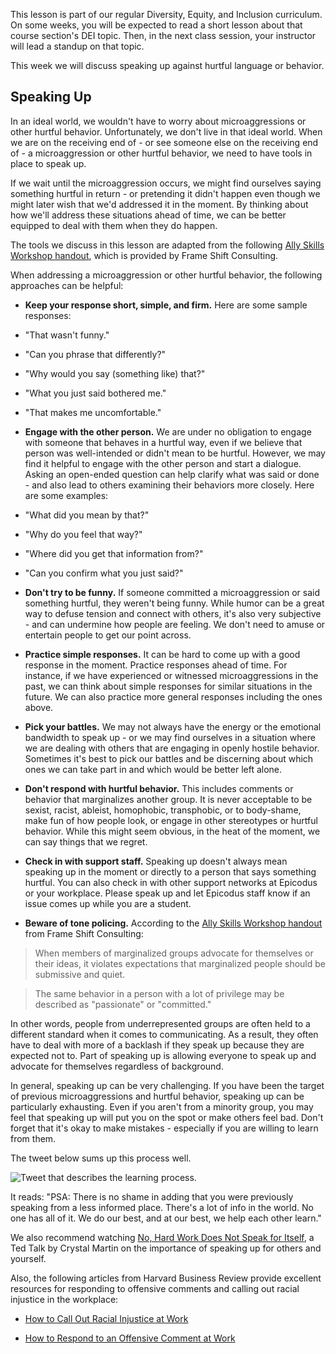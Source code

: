 This lesson is part of our regular Diversity, Equity, and Inclusion curriculum. On some weeks, you will be expected to read a short lesson about that course section's DEI topic. Then, in the next class session, your instructor will lead a standup on that topic.

This week we will discuss speaking up against hurtful language or behavior. 

## Speaking Up

In an ideal world, we wouldn't have to worry about microaggressions or other hurtful behavior. Unfortunately, we don't live in that ideal world. When we are on the receiving end of - or see someone else on the receiving end of - a microaggression or other hurtful behavior, we need to have tools in place to speak up.
 
If we wait until the microaggression occurs, we might find ourselves saying something hurtful in return - or pretending it didn't happen even though we might later wish that we'd addressed it in the moment. By thinking about how we'll address these situations ahead of time, we can be better equipped to deal with them when they do happen.
 
The tools we discuss in this lesson are adapted from the following [Ally Skills Workshop handout](https://files.frameshiftconsulting.com/Ally%20Skills%20Workshop%20handout%20-%20Letter.pdf), which is provided by Frame Shift Consulting.
 
When addressing a microaggression or other hurtful behavior, the following approaches can be helpful:
 
* **Keep your response short, simple, and firm.** Here are some sample responses:
 
 * "That wasn't funny."
 * "Can you phrase that differently?"
 * "Why would you say (something like) that?"
 * "What you just said bothered me."
 * "That makes me uncomfortable."
 
* **Engage with the other person.** We are under no obligation to engage with someone that behaves in a hurtful way, even if we believe that person was well-intended or didn't mean to be hurtful. However, we may find it helpful to engage with the other person and start a dialogue. Asking an open-ended question can help clarify what was said or done - and also lead to others examining their behaviors more closely. Here are some examples:
 
 * "What did you mean by that?"
 * "Why do you feel that way?"
 * "Where did you get that information from?"
 * "Can you confirm what you just said?"
 
* **Don't try to be funny.** If someone committed a microaggression or said something hurtful, they weren't being funny. While humor can be a great way to defuse tension and connect with others, it's also very subjective - and can undermine how people are feeling. We don't need to amuse or entertain people to get our point across.
 
* **Practice simple responses.** It can be hard to come up with a good response in the moment. Practice responses ahead of time. For instance, if we have experienced or witnessed microaggressions in the past, we can think about simple responses for similar situations in the future. We can also practice more general responses including the ones above.
 
* **Pick your battles.** We may not always have the energy or the emotional bandwidth to speak up - or we may find ourselves in a situation where we are dealing with others that are engaging in openly hostile behavior. Sometimes it's best to pick our battles and be discerning about which ones we can take part in and which would be better left alone.
 
* **Don't respond with hurtful behavior.** This includes comments or behavior that marginalizes another group. It is never acceptable to be sexist, racist, ableist, homophobic, transphobic, or to body-shame, make fun of how people look, or engage in other stereotypes or hurtful behavior. While this might seem obvious, in the heat of the moment, we can say things that we regret.
 
* **Check in with support staff.** Speaking up doesn't always mean speaking up in the moment or directly to a person that says something hurtful. You can also check in with other support networks at Epicodus or your workplace. Please speak up and let Epicodus staff know if an issue comes up while you are a student.
 
* **Beware of tone policing.** According to the [Ally Skills Workshop handout](https://files.frameshiftconsulting.com/Ally%20Skills%20Workshop%20handout%20-%20Letter.pdf) from Frame Shift Consulting:
 
> When members of marginalized groups advocate for
themselves or their ideas, it violates expectations that
marginalized people should be submissive and quiet.
 
> The same behavior in a person with a lot of privilege may
be described as "passionate" or "committed."
 
In other words, people from underrepresented groups are often held to a different standard when it comes to communicating. As a result, they often have to deal with more of a backlash if they speak up because they are expected not to. Part of speaking up is allowing everyone to speak up and advocate for themselves regardless of background.
 
In general, speaking up can be very challenging. If you have been the target of previous microaggressions and hurtful behavior, speaking up can be particularly exhausting. Even if you aren't from a minority group, you may feel that speaking up will put you on the spot or make others feel bad. Don't forget that it's okay to make mistakes - especially if you are willing to learn from them.
 
The tweet below sums up this process well.
 
![Tweet that describes the learning process.](https://www.dropbox.com/s/j1g3uvzep212cqz/we-do-our-best-to-learn.png?raw=1)
 
It reads: "PSA: There is no shame in adding that you were previously speaking from a less informed place. There's a lot of info in the world. No one has all of it. We do our best, and at our best, we help each other learn."
 
We also recommend watching [No, Hard Work Does Not Speak for Itself](https://www.youtube.com/watch?v=8TtOdtK86c4), a Ted Talk by Crystal Martin on the importance of speaking up for others and yourself.
 
Also, the following articles from Harvard Business Review provide excellent resources for responding to offensive comments and calling out racial injustice in the workplace:
 
* [How to Call Out Racial Injustice at Work](https://hbr.org/2020/07/how-to-call-out-racial-injustice-at-work)
 
* [How to Respond to an Offensive Comment at Work](https://hbr.org/2017/02/how-to-respond-to-an-offensive-comment-at-work)

